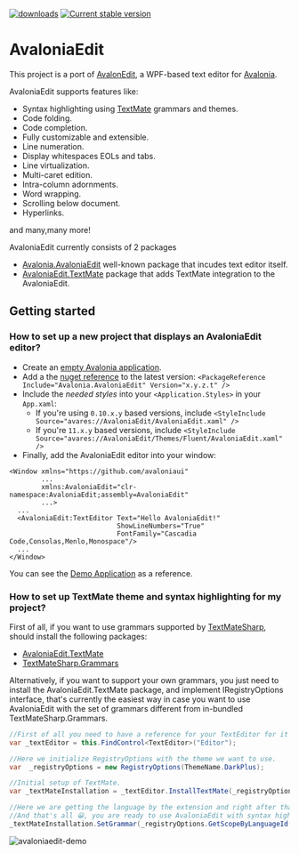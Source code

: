 [![downloads](https://img.shields.io/nuget/dt/avalonia.AvaloniaEdit)](https://www.nuget.org/packages/Avalonia.AvaloniaEdit)
[![Current stable version](https://img.shields.io/nuget/v/Avalonia.AvaloniaEdit.svg)](https://www.nuget.org/packages/Avalonia.AvaloniaEdit)
# AvaloniaEdit

This project is a port of [AvalonEdit](https://github.com/icsharpcode/AvalonEdit), a WPF-based text editor for [Avalonia](https://github.com/AvaloniaUI/Avalonia).

AvaloniaEdit supports features like:

  * Syntax highlighting using [TextMate](https://github.com/danipen/TextMateSharp) grammars and themes.
  * Code folding.
  * Code completion.
  * Fully customizable and extensible.
  * Line numeration.
  * Display whitespaces EOLs and tabs.
  * Line virtualization.
  * Multi-caret edition.
  * Intra-column adornments.
  * Word wrapping.
  * Scrolling below document.
  * Hyperlinks.

  and many,many more!
  
AvaloniaEdit currently consists of 2 packages
  * [Avalonia.AvaloniaEdit](https://www.nuget.org/packages/Avalonia.AvaloniaEdit) well-known package that incudes text editor itself.
  * [AvaloniaEdit.TextMate](https://www.nuget.org/packages/AvaloniaEdit.TextMate/) package that adds TextMate integration to the AvaloniaEdit.

## Getting started

 ### How to set up a new project that displays an AvaloniaEdit editor?
* Create an [empty Avalonia application](https://docs.avaloniaui.net/docs/getting-started).
* Add a the [nuget reference](https://www.nuget.org/packages/Avalonia.AvaloniaEdit/#versions-body-tab) to the latest version:
`<PackageReference Include="Avalonia.AvaloniaEdit" Version="x.y.z.t" />`
* Include the *needed styles* into your `<Application.Styles>` in your `App.xaml`: 
  * If you're using `0.10.x.y` based versions, include `<StyleInclude Source="avares://AvaloniaEdit/AvaloniaEdit.xaml" />`
  * If you're `11.x.y` based versions, include `<StyleInclude Source="avares://AvaloniaEdit/Themes/Fluent/AvaloniaEdit.xaml" />`
* Finally, add the AvaloniaEdit editor into your window:
```xaml
<Window xmlns="https://github.com/avaloniaui"
        ...
        xmlns:AvaloniaEdit="clr-namespace:AvaloniaEdit;assembly=AvaloniaEdit"
        ...>
  ...
  <AvaloniaEdit:TextEditor Text="Hello AvaloniaEdit!"
                           ShowLineNumbers="True"
                           FontFamily="Cascadia Code,Consolas,Menlo,Monospace"/>
  ...
</Window>
```
You can see the [Demo Application](https://github.com/AvaloniaUI/AvaloniaEdit/tree/master/src/AvaloniaEdit.Demo) as a reference.

 ### How to set up TextMate theme and syntax highlighting for my project?
First of all, if you want to use grammars supported by [TextMateSharp](https://github.com/danipen/TextMateSharp), should install the following packages:
- [AvaloniaEdit.TextMate](https://www.nuget.org/packages/AvaloniaEdit.TextMate/) 
- [TextMateSharp.Grammars](https://www.nuget.org/packages/TextMateSharp.Grammars/) 
 
Alternatively, if you want to support your own grammars, you just need to install the AvaloniaEdit.TextMate package, and implement IRegistryOptions interface, that's currently the easiest way in case you want to use AvaloniaEdit with the set of grammars different from in-bundled TextMateSharp.Grammars.
```csharp
//First of all you need to have a reference for your TextEditor for it to be used inside AvaloniaEdit.TextMate project.
var _textEditor = this.FindControl<TextEditor>("Editor");

//Here we initialize RegistryOptions with the theme we want to use.
var  _registryOptions = new RegistryOptions(ThemeName.DarkPlus);

//Initial setup of TextMate.
var _textMateInstallation = _textEditor.InstallTextMate(_registryOptions);

//Here we are getting the language by the extension and right after that we are initializing grammar with this language.
//And that's all 😀, you are ready to use AvaloniaEdit with syntax highlighting!
_textMateInstallation.SetGrammar(_registryOptions.GetScopeByLanguageId(_registryOptions.GetLanguageByExtension(".cs").Id));
```
  
![avaloniaedit-demo](https://user-images.githubusercontent.com/501613/169226248-946e716d-dea3-4c6d-9ae9-6148b2a51f03.gif)


